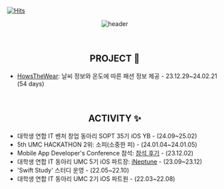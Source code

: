 [![Hits](https://hits.seeyoufarm.com/api/count/incr/badge.svg?url=https%3A%2F%2Fgithub.com%2Frafa-e1&count_bg=%2337945F&title_bg=%23000000&icon=apple.svg&icon_color=%23FFFFFF&title=HITS&edge_flat=false)](https://hits.seeyoufarm.com) 

<div align=center>

![header](https://capsule-render.vercel.app/api?type=venom&color=348858&height=300&section=header&text=Code%20With%20Heart.&fontSize=90&fontColor=FF3D5F&animation=twinkling)

<br>

## PROJECT 📱
<div align=left>

- [HowsTheWear](https://github.com/rafa-e1/HowsTheWear-iOS): 날씨 정보와 온도에 따른 패션 정보 제공 - 23.12.29~24.02.21 (54 days)
<!--- [읽을거리](https://github.com/BOOK-TALK/Readables-iOS): 정보나루 API를 활용한 사용자 맞춤형 도서 추천 앱 - 24.07.22~-->
<!--- [밀리세컨드](https://github.com/rafa-e1/Millisecond): 반응 속도 테스트 앱 - 24.09.13~-->

</div>

<br>

## ACTIVITY ✨
<div align=left>

- 대학생 연합 IT 벤처 창업 동아리 SOPT 35기 iOS YB - (24.09~25.02)<br><!--- 부울경 iOS 개발자 채팅방 운영: [채팅방 링크](https://open.kakao.com/o/gsa7zdpg) - (24.05.01~)<br>-->
- 5th UMC HACKATHON 2위: 소피(소중한 피) - (24.01.04~24.01.05)<br>
- Mobile App Developer's Conference 참석: [참석 후기](https://rafa.oopy.io/conference0-retrospect) - (23.12.02)<br>
- 대학생 연합 IT 동아리 UMC 5기 iOS 파트장: [iNeptune](https://github.com/iNeptune-Code-Adventurers/iNeptune) - (23.09~23.12)<br>
- 'Swift Study' 스터디 운영 - (22.05~22.10)<br>
- 대학생 연합 IT 동아리 UMC 2기 iOS 파트원 - (22.03~22.08)<br>

</div>
